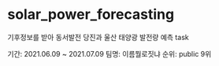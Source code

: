 # solar_power_forecasting
기후정보를 받아 동서발전 당진과 울산 태양광 발전량 예측 task

기간: 2021.06.09 ~ 2021.07.09
팀명: 이름뭘로짓냐
순위: public 9위
